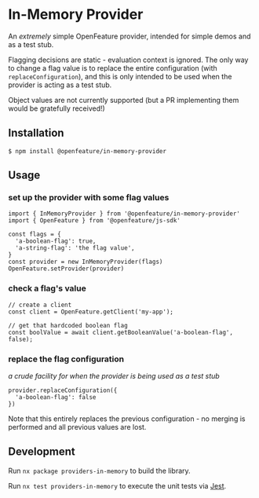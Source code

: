 # In-Memory Provider

An _extremely_ simple OpenFeature provider, intended for simple demos and as a test stub.

Flagging decisions are static - evaluation context is ignored. The only way to change a flag value is
to replace the entire configuration (with `replaceConfiguration`), and this is only intended to be used
when the provider is acting as a test stub.

Object values are not currently supported (but a PR implementing them would be gratefully received!)

## Installation

```
$ npm install @openfeature/in-memory-provider
```

## Usage

### set up the provider with some flag values

```
import { InMemoryProvider } from '@openfeature/in-memory-provider'
import { OpenFeature } from '@openfeature/js-sdk'

const flags = {
  'a-boolean-flag': true,
  'a-string-flag': 'the flag value',
}
const provider = new InMemoryProvider(flags)
OpenFeature.setProvider(provider)
```

### check a flag's value

```
// create a client
const client = OpenFeature.getClient('my-app');

// get that hardcoded boolean flag
const boolValue = await client.getBooleanValue('a-boolean-flag', false);
```

### replace the flag configuration

_a crude facility for when the provider is being used as a test stub_

```
provider.replaceConfiguration({
  'a-boolean-flag': false
})
```

Note that this entirely replaces the previous configuration - no merging is
performed and all previous values are lost.

## Development

Run `nx package providers-in-memory` to build the library.

Run `nx test providers-in-memory` to execute the unit tests via [Jest](https://jestjs.io).
